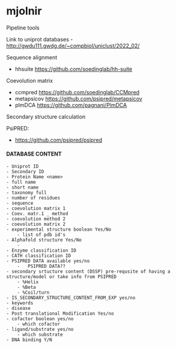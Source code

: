 # mjolnir

Pipeline tools

Link to uniprot databases
	- http://gwdu111.gwdg.de/~compbiol/uniclust/2022_02/

Sequence alignment
- hhsuite https://github.com/soedinglab/hh-suite

Coevolution matrix
- ccmpred https://github.com/soedinglab/CCMpred
- metapsicov https://github.com/psipred/metapsicov
- plmDCA https://github.com/pagnani/PlmDCA

Secondary structure calculation

PsiPRED:
- https://github.com/psipred/psipred

#### DATABASE CONTENT

	- Uniprot ID
	- Secondary ID
	- Protein Name <name>
	- full name
	- short name
	- taxonomy full
	- number of residues
	- sequence
	- coevolution matrix 1
	- Coev. matr.1 _ method
	- coevolution method 2
	- coevolution matrix 2
	- experimental structure boolean Yes/No
		- list of pdb id's 
	- Alphafold structure Yes/No
		-	
	- Enzyme classification ID
	- CATH classification ID
	- PSIPRED DATA available yes/no 
		-	PSIPRED DATA??
	- secondary srtucture content (DSSP) pre-requsite of having a structure/model or take info from PSIPRED
		- %Helix
		- %Beta
		- %Coil/turn
	- IS_SECONDARY_STRUCTURE_CONTENT_FROM_EXP yes/no
 	- keywords
	- disease
	- Post translational Modification Yes/no 
	- cofactor boolean yes/no
		- which cofactor
	- ligand/substrate yes/no
		- which substrate
	- DNA binding Y/N
